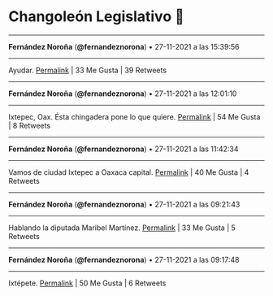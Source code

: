 # Changoleón Legislativo 🙈
*****
**Fernández Noroña** (**@fernandeznorona**) • 27-11-2021 a las 15:39:56
*****
Ayudar.
[Permalink](https://twitter.com/fernandeznorona/status/1464740806384885760) | 33 Me Gusta | 39 Retweets
*****
**Fernández Noroña** (**@fernandeznorona**) • 27-11-2021 a las 12:01:10
*****
Ixtepec, Oax. Ésta chingadera pone lo que quiere.
[Permalink](https://twitter.com/fernandeznorona/status/1464685752625864711) | 54 Me Gusta | 8 Retweets
*****
**Fernández Noroña** (**@fernandeznorona**) • 27-11-2021 a las 11:42:34
*****
Vamos de ciudad Ixtepec a Oaxaca capital.
[Permalink](https://twitter.com/fernandeznorona/status/1464681069681291281) | 40 Me Gusta | 4 Retweets
*****
**Fernández Noroña** (**@fernandeznorona**) • 27-11-2021 a las 09:21:43
*****
Hablando la diputada Maribel Martínez.
[Permalink](https://twitter.com/fernandeznorona/status/1464645625849708545) | 33 Me Gusta | 5 Retweets
*****
**Fernández Noroña** (**@fernandeznorona**) • 27-11-2021 a las 09:17:48
*****
Ixtépete.
[Permalink](https://twitter.com/fernandeznorona/status/1464644639693156352) | 50 Me Gusta | 6 Retweets
